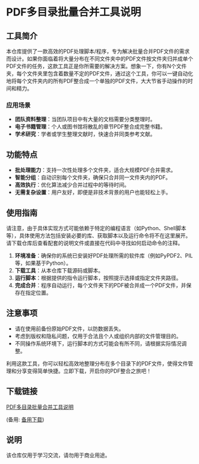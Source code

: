 # PDF多目录批量合并工具说明

## 工具简介

本仓库提供了一款高效的PDF处理脚本/程序，专为解决批量合并PDF文件的需求而设计。如果你面临着将大量分布在不同文件夹中的PDF文件按文件夹归并成单个PDF文件的任务，这款工具正是你所需要的解决方案。想象一下，你有N个文件夹，每个文件夹里包含着数量不定的PDF文件，通过这个工具，你可以一键自动化地将每个文件夹内的所有PDF整合成一个单独的PDF文件，大大节省手动操作的时间和精力。

### 应用场景

- **团队资料整理**：当团队项目中有大量的文档需要分类整理时。
- **电子书籍管理**：个人或图书馆将散乱的章节PDF整合成完整书籍。
- **学术研究**：学者或学生整理文献时，快速合并同类参考文献。
  
## 功能特点

- **批处理能力**：支持一次性处理多个文件夹，适合大规模PDF合并需求。
- **智能分组**：自动识别每个文件夹，确保只合并同一文件夹内的PDF。
- **高效执行**：优化算法减少合并过程中的等待时间。
- **无需复杂设置**：用户友好，即便是非技术背景的用户也能轻松上手。

## 使用指南

请注意，由于具体实现方式可能依赖于特定的编程语言（如Python、Shell脚本等），具体使用方法包括安装必要的库、获取脚本以及运行命令将不在这里展开。请下载仓库后查看配套的说明文件或直接在代码中寻找如何启动命令的注释。

1. **环境准备**：确保你的系统已安装好PDF处理所需的软件库（例如PyPDF2、PIL等，如果基于Python）。
2. **下载工具**：从本仓库下载源码或脚本。
3. **运行脚本**：根据提供的指令运行脚本，按照提示选择或指定文件夹路径。
4. **完成合并**：程序自动运行，每个文件夹下的PDF被合并成一个PDF文件，并保存在指定位置。

## 注意事项

- 请在使用前备份原始PDF文件，以防数据丢失。
- 考虑到版权和隐私问题，仅用于合法且个人或组织内部的文件管理目的。
- 不同操作系统环境下，运行脚本的方式可能会有所不同，请根据实际情况调整。

利用这款工具，你可以轻松高效地整理分布在多个目录下的PDF文件，使得文件管理和分享变得简单快捷。立即下载，开启你的PDF整合之旅吧！

## 下载链接
[PDF多目录批量合并工具说明](https://pan.quark.cn/s/f34d4042e1d8) 

(备用: [备用下载](https://pan.baidu.com/s/1D0U2n8J7G08pGEIZzwR-Ng?pwd=1234))

## 说明

该仓库仅用于学习交流，请勿用于商业用途。
